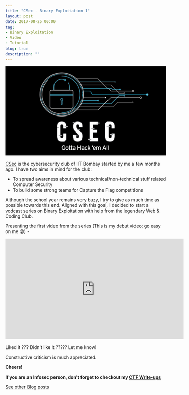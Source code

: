 ```yaml
---
title: "CSec - Binary Exploitation 1"
layout: post
date: 2017-08-25 00:00
tag:
- Binary Exploitation
- Video
- Tutorial
blog: true
description: ""
---
```


![Binary Exploitation](/assets/images/csec.png)

[CSec](https://www.facebook.com/groups/csec.iitb/) is the cybersecurity club of IIT Bombay started by me a few months ago. I have two aims in mind for the club:

- To spread awareness about various technical/non-technical stuff related Computer Security
- To build some strong teams for Capture the Flag competitions

Although the school year remains very buzy, I try to give as much time as possible towards this end. Aligned with this goal, I decided to start a vodcast series on Binary Exploitation with help from the legendary Web & Coding Club.

Presenting the first video from the series (This is my debut video; go easy on me :stuck_out_tongue_winking_eye:) -

<iframe width="560" height="315" src="https://www.youtube.com/embed/wOJl6N5oiQQ?ecver=1" frameborder="0" allowfullscreen></iframe>

Liked it ??? Didn't like it ????? Let me know!

Constructive criticism is much appreciated.

**Cheers!**

**If you are an Infosec person, don't forget to checkout my [CTF Write-ups](../../writeups)**

[See other Blog posts](../blog)
